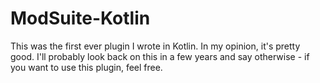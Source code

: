 # ModSuite-Kotlin

This was the first ever plugin I wrote in Kotlin. In my opinion, it's pretty good. I'll probably look back on this in a few years and say otherwise - if you want to use this plugin, feel free.
